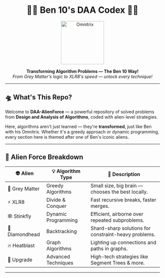 <h1 align="center">
  💚🖤 Ben 10's DAA Codex 🖤💚
</h1>

<p align="center">
  <img src="https://static.wikia.nocookie.net/ben10/images/2/2d/Omnitrix_-_Reboot.png" alt="Omnitrix" width="140"/>
</p>

<p align="center">
  <b>Transforming Algorithm Problems — The Ben 10 Way!</b><br/>
  <i>From Grey Matter's logic to XLR8's speed — unlock every technique!</i>
</p>

---

## 🛸 What's This Repo?

Welcome to **DAA-AlienForce** — a powerful repository of solved problems from **Design and Analysis of Algorithms**, coded with alien-level strategies.

Here, algorithms aren't just learned — they're **transformed**, just like Ben with his Omnitrix. Whether it's a greedy approach or dynamic programming, every section here is themed after one of Ben's iconic aliens.

---

## 🧬 Alien Force Breakdown

| 👽 Alien | 💡 Algorithm Type       | 🌌 Description |
|---------|------------------------|----------------|
| 🧠 Grey Matter | Greedy Algorithms     | Small size, big brain — chooses the best locally. |
| ⚡ XLR8       | Divide & Conquer     | Fast recursive breaks, faster merges. |
| 🕸️ Stinkfly  | Dynamic Programming | Efficient, airborne over repeated subproblems. |
| 💎 Diamondhead | Backtracking         | Shard-sharp solutions for constraint-heavy problems. |
| 🔥 Heatblast | Graph Algorithms     | Lighting up connections and paths in graphs. |
| 🤖 Upgrade   | Advanced Techniques  | High-tech strategies like Segment Trees & more. |

---
